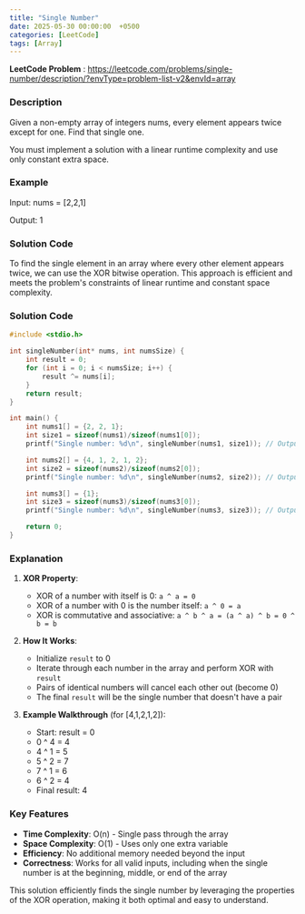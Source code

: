 ```yaml
---
title: "Single Number"
date: 2025-05-30 00:00:00  +0500
categories: [LeetCode]
tags: [Array]
---
```

**LeetCode Problem** : <https://leetcode.com/problems/single-number/description/?envType=problem-list-v2&envId=array>

### Description
Given a non-empty array of integers nums, every element appears twice except for one. Find that single one.

You must implement a solution with a linear runtime complexity and use only constant extra space.

### Example
Input: nums = [2,2,1]

Output: 1

### Solution Code
To find the single element in an array where every other element appears twice, we can use the XOR bitwise operation. This approach is efficient and meets the problem's constraints of linear runtime and constant space complexity.

### Solution Code
```c
#include <stdio.h>

int singleNumber(int* nums, int numsSize) {
    int result = 0;
    for (int i = 0; i < numsSize; i++) {
        result ^= nums[i];
    }
    return result;
}

int main() {
    int nums1[] = {2, 2, 1};
    int size1 = sizeof(nums1)/sizeof(nums1[0]);
    printf("Single number: %d\n", singleNumber(nums1, size1)); // Output: 1

    int nums2[] = {4, 1, 2, 1, 2};
    int size2 = sizeof(nums2)/sizeof(nums2[0]);
    printf("Single number: %d\n", singleNumber(nums2, size2)); // Output: 4

    int nums3[] = {1};
    int size3 = sizeof(nums3)/sizeof(nums3[0]);
    printf("Single number: %d\n", singleNumber(nums3, size3)); // Output: 1

    return 0;
}
```

### Explanation

1. **XOR Property**:
   - XOR of a number with itself is 0: `a ^ a = 0`
   - XOR of a number with 0 is the number itself: `a ^ 0 = a`
   - XOR is commutative and associative: `a ^ b ^ a = (a ^ a) ^ b = 0 ^ b = b`

2. **How It Works**:
   - Initialize `result` to 0
   - Iterate through each number in the array and perform XOR with `result`
   - Pairs of identical numbers will cancel each other out (become 0)
   - The final `result` will be the single number that doesn't have a pair

3. **Example Walkthrough** (for [4,1,2,1,2]):
   - Start: result = 0
   - 0 ^ 4 = 4
   - 4 ^ 1 = 5
   - 5 ^ 2 = 7
   - 7 ^ 1 = 6
   - 6 ^ 2 = 4
   - Final result: 4

### Key Features
- **Time Complexity**: O(n) - Single pass through the array
- **Space Complexity**: O(1) - Uses only one extra variable
- **Efficiency**: No additional memory needed beyond the input
- **Correctness**: Works for all valid inputs, including when the single number is at the beginning, middle, or end of the array

This solution efficiently finds the single number by leveraging the properties of the XOR operation, making it both optimal and easy to understand.
